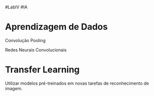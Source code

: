 #LabIV #IA 
# Aprendizagem de Dados

Convolução
Pooling

Redes Neurais Convolucionais

# Transfer Learning
Utilizar modelos pré-treinados em novas tarefas de reconhecimento de imagem.
